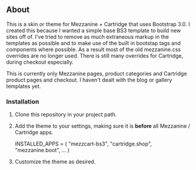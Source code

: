 ## About
This is a skin or theme for Mezzanine + Cartridge that uses Bootstrap 3.0. I created this because I wanted a simple base BS3 template to build new sites off of. I've tried to remove as much extraneous markup in the templates as possible and to make use of the built in bootstap tags and components where possible. As a result most of the old mezzanine.css overrides are no longer used. There is still many overrides for Cartridge, during checkout especially.

This is currently only Mezzanine pages, product categories and Cartridge product pages and checkout. I haven't dealt with the blog or gallery templates yet.

### Installation

1. Clone this repository in your project path.
2. Add the theme to your settings, making sure it is **before** all Mezzanine / Cartridge apps.

	INSTALLED_APPS = (
	    "mezzcart-bs3",
	    "cartridge.shop",
	    "mezzanine.boot",
		...
	)
3. Customize the theme as desired.